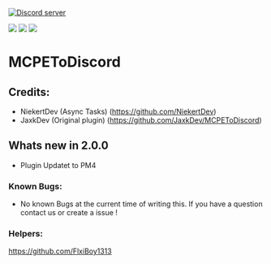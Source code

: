 <a href="https://discord.gg/RuF5gxRNfQ"><img src="https://discordapp.com/api/guilds/554059221847638040/embed.png" alt="Discord server"/></a>

[![](https://poggit.pmmp.io/shield.state/MCPEToDiscord)](https://poggit.pmmp.io/p/MCPEToDiscord)
[![](https://poggit.pmmp.io/shield.api/MCPEToDiscord)](https://poggit.pmmp.io/p/MCPEToDiscord)
[![](https://poggit.pmmp.io/shield.dl.total/MCPEToDiscord)](https://poggit.pmmp.io/p/MCPEToDiscord)
# MCPEToDiscord

## Credits:

- NiekertDev (Async Tasks) (https://github.com/NiekertDev)
- JaxkDev (Original plugin) (https://github.com/JaxkDev/MCPEToDiscord)

## Whats new in 2.0.0

- Plugin Updatet to PM4

### Known Bugs:
- No known Bugs at the current time of writing this.
If you have a question contact us or create a issue !

### Helpers:
https://github.com/FlxiBoy1313
